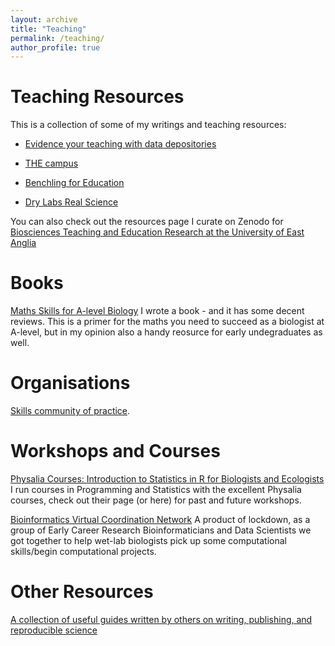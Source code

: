 ```yaml
---
layout: archive
title: "Teaching"
permalink: /teaching/
author_profile: true
---
```


# Teaching Resources

This is a collection of some of my writings and teaching resources:

- [Evidence your teaching with data depositories](https://philip-leftwich.github.io/teaching/Evidence-teaching)

- [THE campus](https://philip-leftwich.github.io/teaching/THE-campus)

- [Benchling for Education](https://philip-leftwich.github.io/teaching/Benchling-for-Education)

- [Dry Labs Real Science](https://philip-leftwich.github.io/teaching/Dry%20Labs-Real%20Science)

  
 You can also check out the resources page I curate on Zenodo for [Biosciences Teaching and Education Research at the University of East Anglia](https://zenodo.org/communities/uea-bio-teaching) 
 

# Books

[Maths Skills for A-level Biology](https://philip-leftwich.github.io/teaching/maths-skills-for-a-level-biology)
  I wrote a book - and it has some decent reviews. This is a primer for the maths you need to succeed as a biologist at A-level, but in my opinion also a handy reosurce for early undegraduates as well.

# Organisations 

[Skills community of practice](https://www.skillscop.com/community-members).

# Workshops and Courses

[Physalia Courses: Introduction to Statistics in R for Biologists and Ecologists](https://www.physalia-courses.org/courses-workshops/course13/)
  I run courses in Programming and Statistics with the excellent Physalia courses, check out their page (or here) for past and future workshops.

[Bioinformatics Virtual Coordination Network](https://philip-leftwich.github.io/teaching/2019-biovcnet)
  A product of lockdown, as a group of Early Career Research Bioinformaticians and Data Scientists we got together to help wet-lab biologists pick up some computational skills/begin computational projects. 


# Other Resources

[A collection of useful guides written by others on writing, publishing, and reproducible science](https://philip-leftwich.github.io/teaching/other-resources)
